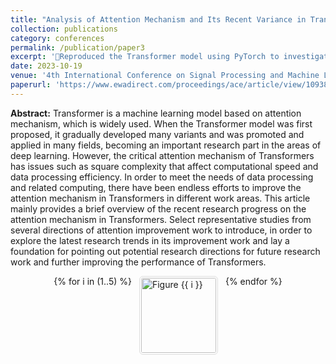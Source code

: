 ```yaml
---
title: "Analysis of Attention Mechanism and Its Recent Variance in Transformer"
collection: publications
category: conferences
permalink: /publication/paper3
excerpt: 'Reproduced the Transformer model using PyTorch to investigate the application of the Attention mechanism in neural networks Implemented neural network models with linear complexity, including the Linear Transformer, External Attention, and FLASH models in PyTorch, assessing their runtime performance across diverse datasets Developed low-rank multi-head attention neural network models in PyTorch; conducted comparative experiments with their original models on diverse datasets Consolidated experimental results; compared different models and the effect of model optimization'
date: 2023-10-19
venue: '4th International Conference on Signal Processing and Machine Learning'
paperurl: 'https://www.ewadirect.com/proceedings/ace/article/view/10938/pdf'
---
```


**Abstract:** Transformer is a machine learning model based on attention mechanism, which is widely used. When the Transformer model was first proposed, it gradually developed many variants and was promoted and applied in many fields, becoming an important research part in the areas of deep learning. However, the critical attention mechanism of Transformers has issues such as square complexity that affect computational speed and data processing efficiency. In order to meet the needs of data processing and related computing, there have been endless efforts to improve the attention mechanism in Transformers in different work areas. This article mainly provides a brief overview of the recent research progress on the attention mechanism in Transformers. Select representative studies from several directions of attention improvement work to introduce, in order to explore the latest research trends in its improvement work and lay a foundation for pointing out potential research directions for future research work and further improving the performance of Transformers.

<div style="display:flex;flex-wrap:wrap;gap:12px;justify-content:center;">
  {% for i in (1..5) %}
    <a href="/images/publication/paper2/f{{ i }}.jpg"
       data-lightbox="paper2"
       data-title="Figure {{ i }}">
      <img src="/images/publication/paper2/f{{ i }}.jpg"
           alt="Figure {{ i }}"
           style="height:120px;width:auto;object-fit:contain;
                  border:1px solid #ddd;border-radius:6px;padding:2px;">
    </a>
  {% endfor %}
</div>